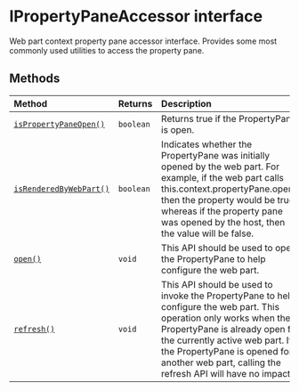 # IPropertyPaneAccessor interface







Web part context property pane accessor interface. Provides some most commonly used utilities to access the property pane.







## Methods

| Method	   |  Returns	| Description|
|:-------------|:-------|:-----------|
|[`isPropertyPaneOpen()`](ispropertypaneopen-ipropertypaneaccessor.md)      | `boolean` | Returns true if the PropertyPane is open. |
|[`isRenderedByWebPart()`](isrenderedbywebpart-ipropertypaneaccessor.md)      | `boolean` | Indicates whether the PropertyPane was initially opened by the web part. For example, if the web part calls this.context.propertyPane.open() then the property would be true, whereas if the property pane was opened by the host, then the value will be false. |
|[`open()`](open-ipropertypaneaccessor.md)      | `void` | This API should be used to open the PropertyPane to help configure the web part. |
|[`refresh()`](refresh-ipropertypaneaccessor.md)      | `void` | This API should be used to invoke the PropertyPane to help configure the web part. This operation only works when the PropertyPane is already open for the currently active web part. If the PropertyPane is opened for another web part, calling the refresh API will have no impact. |




